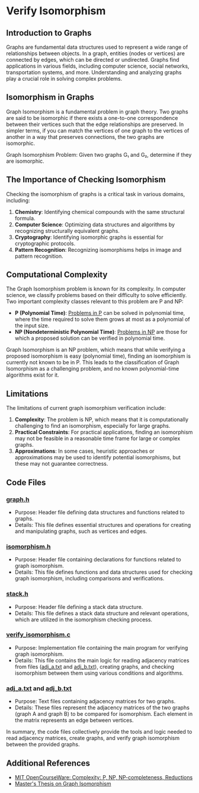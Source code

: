 # Verify Isomorphism

## Introduction to Graphs

Graphs are fundamental data structures used to represent a wide range of relationships between objects. In a graph, entities (nodes or vertices) are connected by edges, which can be directed or undirected. Graphs find applications in various fields, including computer science, social networks, transportation systems, and more. Understanding and analyzing graphs play a crucial role in solving complex problems.

## Isomorphism in Graphs

Graph Isomorphism is a fundamental problem in graph theory. Two graphs are said to be isomorphic if there exists a one-to-one correspondence between their vertices such that the edge relationships are preserved. In simpler terms, if you can match the vertices of one graph to the vertices of another in a way that preserves connections, the two graphs are isomorphic.

Graph Isomorphism Problem: Given two graphs G₁ and G₂, determine if they are isomorphic.

## The Importance of Checking Isomorphism

Checking the isomorphism of graphs is a critical task in various domains, including:

1. **Chemistry**: Identifying chemical compounds with the same structural formula.
2. **Computer Science**: Optimizing data structures and algorithms by recognizing structurally equivalent graphs.
3. **Cryptography**: Identifying isomorphic graphs is essential for cryptographic protocols.
4. **Pattern Recognition**: Recognizing isomorphisms helps in image and pattern recognition.

## Computational Complexity

The Graph Isomorphism problem is known for its complexity. In computer science, we classify problems based on their difficulty to solve efficiently. Two important complexity classes relevant to this problem are P and NP:

- **P (Polynomial Time)**: [Problems in P](https://en.wikipedia.org/wiki/P_(complexity)) can be solved in polynomial time, where the time required to solve them grows at most as a polynomial of the input size.
- **NP (Nondeterministic Polynomial Time)**: [Problems in NP](https://en.wikipedia.org/wiki/NP_(complexity)) are those for which a proposed solution can be verified in polynomial time.

Graph Isomorphism is an NP problem, which means that while verifying a proposed isomorphism is easy (polynomial time), finding an isomorphism is currently not known to be in P. This leads to the classification of Graph Isomorphism as a challenging problem, and no known polynomial-time algorithms exist for it.

## Limitations

The limitations of current graph isomorphism verification include:

1. **Complexity**: The problem is NP, which means that it is computationally challenging to find an isomorphism, especially for large graphs.
2. **Practical Constraints**: For practical applications, finding an isomorphism may not be feasible in a reasonable time frame for large or complex graphs.
3. **Approximations**: In some cases, heuristic approaches or approximations may be used to identify potential isomorphisms, but these may not guarantee correctness.

## Code Files

### [graph.h](./libraries/graph.h)

- Purpose: Header file defining data structures and functions related to graphs.
- Details: This file defines essential structures and operations for creating and manipulating graphs, such as vertices and edges.

### [isomorphism.h](./libraries/isomorphism.h)

- Purpose: Header file containing declarations for functions related to graph isomorphism.
- Details: This file defines functions and data structures used for checking graph isomorphism, including comparisons and verifications.

### [stack.h](./libraries/stack.h)

- Purpose: Header file defining a stack data structure.
- Details: This file defines a stack data structure and relevant operations, which are utilized in the isomorphism checking process.

### [verify_isomorphism.c](verify_isomorphism.c)

- Purpose: Implementation file containing the main program for verifying graph isomorphism.
- Details: This file contains the main logic for reading adjacency matrices from files ([adj_a.txt](./matrixes/adj_a.txt) and [adj_b.txt](./matrixes/adj_b.txt)), creating graphs, and checking isomorphism between them using various conditions and algorithms.

### [adj_a.txt](./matrixes/adj_a.txt) and [adj_b.txt](./matrixes/adj_b.txt)

- Purpose: Text files containing adjacency matrices for two graphs.
- Details: These files represent the adjacency matrices of the two graphs (graph A and graph B) to be compared for isomorphism. Each element in the matrix represents an edge between vertices.

In summary, the code files collectively provide the tools and logic needed to read adjacency matrices, create graphs, and verify graph isomorphism between the provided graphs.

## Additional References

- [MIT OpenCourseWare: Complexity: P, NP, NP-completeness, Reductions](https://www.youtube.com/watch?v=eHZifpgyH_4&ab_channel=MITOpenCourseWare)
- [Master's Thesis on Graph Isomorphism](https://repositorio.ufsc.br/bitstream/handle/123456789/218147/TCC.pdf?sequence=1&isAllowed=y)
